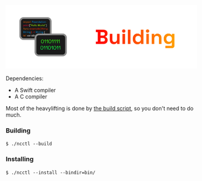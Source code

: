 ![ncMarkdown-Build](../image/NCMarkdown-Build.svg)

Dependencies:

 * A Swift compiler
 * A C compiler

Most of the heavylifting is done by [the build script](ncctl), so you don't need to do much.

### Building
    $ ./ncctl --build

### Installing
    $ ./ncctl --install --bindir=bin/